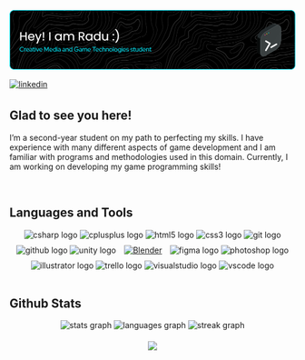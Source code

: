 ![Header](./header.png)
 
<a href="https://linkedin.com/in/raduduicu" target="_blank">
 <img src=https://img.shields.io/badge/linkedin-%231E77B5.svg?&style=for-the-badge&logo=linkedin&logoColor=white alt=linkedin style="margin-bottom: 5px;" />
</a>  
  
## Glad to see you here!  
I’m a second-year student on my path to perfecting my skills. I have experience with many different aspects of game development and I am familiar with programs and methodologies used in this domain. Currently, I am working on developing my game programming skills!  
  
<br/>  

## Languages and Tools  
<div align="center">  
 <img src="https://cdn.jsdelivr.net/gh/devicons/devicon/icons/csharp/csharp-original.svg" height="40" width="52" alt="csharp logo"  />
 <img src="https://cdn.jsdelivr.net/gh/devicons/devicon/icons/cplusplus/cplusplus-original.svg" height="40" width="52" alt="cplusplus logo"  />
 <img src="https://cdn.jsdelivr.net/gh/devicons/devicon/icons/html5/html5-original.svg" height="40" width="52" alt="html5 logo"  />
 <img src="https://cdn.jsdelivr.net/gh/devicons/devicon/icons/css3/css3-original.svg" height="40" width="52" alt="css3 logo"  />
 <img src="https://cdn.jsdelivr.net/gh/devicons/devicon/icons/git/git-original.svg" height="40" width="52" alt="git logo"  />
 <img src="https://cdn.jsdelivr.net/gh/devicons/devicon/icons/github/github-original.svg" height="40" width="52" alt="github logo"  />
 <img src="https://cdn.jsdelivr.net/gh/devicons/devicon/icons/unity/unity-original.svg" height="40" width="52" alt="unity logo"  />
 <a href="https://www.blender.org/" target="_blank"><img style="margin: 10px" src="https://profilinator.rishav.dev/skills-assets/blender_community_badge_white.svg" alt="Blender" height="40" width="52" /></a>
 <img src="https://cdn.jsdelivr.net/gh/devicons/devicon/icons/figma/figma-original.svg" height="40" width="52" alt="figma logo"  />
 <img src="https://cdn.jsdelivr.net/gh/devicons/devicon/icons/photoshop/photoshop-line.svg" height="40" width="52" alt="photoshop logo"  />
 <img src="https://cdn.jsdelivr.net/gh/devicons/devicon/icons/illustrator/illustrator-line.svg" height="40" width="52" alt="illustrator logo"  />
 <img src="https://cdn.jsdelivr.net/gh/devicons/devicon/icons/trello/trello-plain.svg" height="40" width="52" alt="trello logo"  />
 <img src="https://cdn.jsdelivr.net/gh/devicons/devicon/icons/visualstudio/visualstudio-plain.svg" height="40" width="52" alt="visualstudio logo"  />
 <img src="https://cdn.jsdelivr.net/gh/devicons/devicon/icons/vscode/vscode-original.svg" height="40" width="52" alt="vscode logo"  />
</div>  

<br/>  

## Github Stats  
<div align="center">
  <img src="https://github-readme-stats.vercel.app/api?username=capnRadu&hide_title=false&hide_rank=false&show_icons=false&include_all_commits=true&count_private=true&disable_animations=false&theme=nightowl&locale=en&hide_border=false&order=1&custom_title=Stats" height="150" alt="stats graph"/>
  <img src="https://github-readme-stats.vercel.app/api/top-langs?username=capnRadu&locale=en&hide_title=false&layout=compact&card_width=320&langs_count=9&theme=nightowl&hide_border=false&order=2" height="150" alt="languages graph"/>
  <img src="https://streak-stats.demolab.com?user=capnRadu&locale=en&mode=weekly&theme=nightowl&hide_border=false&border_radius=5&order=3" height="220" alt="streak graph"/>
</div>
 
<br/>  

<div align="center">
<img src="https://komarev.com/ghpvc/?username=capnRadu&&style=flat-square" align="center" />
</div>  
  
<br/> 
